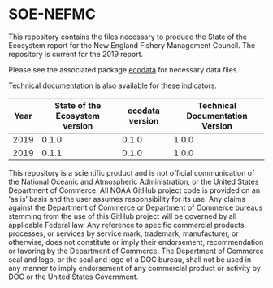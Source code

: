 # SOE-NEFMC

This repository contains the files necessary to produce the State of the Ecosystem report for the New England Fishery Management Council. The repository is current for the 2019 report.

Please see the associated package [ecodata](https://github.com/NOAA-EDAB/ecodata) for necessary data files.

[Technical documentation](https://noaa-edab.github.io/tech-doc) is also available for these indicators.


| Year | State of the Ecosystem version | ecodata version | Technical Documentation Version |
|------|--------------------------------|-----------------|---------------------------------|
| 2019 | 0.1.0                          | 0.1.0           | 1.0.0                           |
| 2019 | 0.1.1                          | 0.1.0           | 1.0.0                           |


This repository is a scientific product and is not official communication of the National Oceanic and Atmospheric Administration, or the United States Department of Commerce. All NOAA GitHub project code is provided on an ‘as is’ basis and the user assumes responsibility for its use. Any claims against the Department of Commerce or Department of Commerce bureaus stemming from the use of this GitHub project will be governed by all applicable Federal law. Any reference to specific commercial products, processes, or services by service mark, trademark, manufacturer, or otherwise, does not constitute or imply their endorsement, recommendation or favoring by the Department of Commerce. The Department of Commerce seal and logo, or the seal and logo of a DOC bureau, shall not be used in any manner to imply endorsement of any commercial product or activity by DOC or the United States Government.

